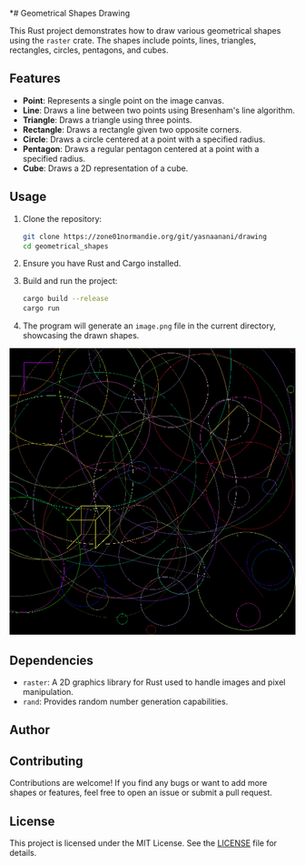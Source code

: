 *# Geometrical Shapes Drawing


This Rust project demonstrates how to draw various geometrical shapes using the `raster` crate. The shapes include points, lines, triangles, rectangles, circles, pentagons, and cubes.

## Features

- **Point**: Represents a single point on the image canvas.
- **Line**: Draws a line between two points using Bresenham's line algorithm.
- **Triangle**: Draws a triangle using three points.
- **Rectangle**: Draws a rectangle given two opposite corners.
- **Circle**: Draws a circle centered at a point with a specified radius.
- **Pentagon**: Draws a regular pentagon centered at a point with a specified radius.
- **Cube**: Draws a 2D representation of a cube.

## Usage

1. Clone the repository:

   ```bash
   git clone https://zone01normandie.org/git/yasnaanani/drawing
   cd geometrical_shapes
   ```

2. Ensure you have Rust and Cargo installed.

3. Build and run the project:

   ```bash
   cargo build --release
   cargo run
   ```

4. The program will generate an `image.png` file in the current directory, showcasing the drawn shapes.

![Geometrical Shapes](image.png)

## Dependencies

- `raster`: A 2D graphics library for Rust used to handle images and pixel manipulation.
- `rand`: Provides random number generation capabilities.

## Author


## Contributing

Contributions are welcome! If you find any bugs or want to add more shapes or features, feel free to open an issue or submit a pull request.


## License

This project is licensed under the MIT License. See the [LICENSE](LICENSE) file for details.
